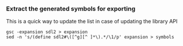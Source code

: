 ### Extract the generated symbols for exporting

This is a quick way to update the list in case of updating the library API

```
gsc -expansion sdl2 > expansion
sed -n 's/(define sdl2#\([^g][^ ]*\).*/\1/p' expansion > symbols
```

